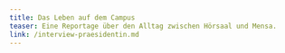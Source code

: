 ```yaml
---
title: Das Leben auf dem Campus
teaser: Eine Reportage über den Alltag zwischen Hörsaal und Mensa.
link: /interview-praesidentin.md
---
```

